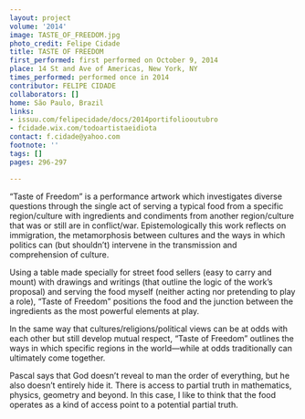 ```yaml
---
layout: project
volume: '2014'
image: TASTE_OF_FREEDOM.jpg
photo_credit: Felipe Cidade
title: TASTE OF FREEDOM
first_performed: first performed on October 9, 2014
place: 14 St and Ave of Americas, New York, NY
times_performed: performed once in 2014
contributor: FELIPE CIDADE
collaborators: []
home: São Paulo, Brazil
links:
- issuu.com/felipecidade/docs/2014portifoliooutubro
- fcidade.wix.com/todoartistaeidiota
contact: f.cidade@yahoo.com
footnote: ''
tags: []
pages: 296-297

---
```


“Taste of Freedom” is a performance artwork which investigates diverse questions through the single act of serving a typical food from a specific region/culture with ingredients and condiments from another region/culture that was or still are in conflict/war. Epistemologically this work reflects on immigration, the metamorphosis between cultures and the ways in which politics can (but shouldn’t) intervene in the transmission and comprehension of culture.

Using a table made specially for street food sellers (easy to carry and mount) with drawings and writings (that outline the logic of the work’s proposal) and serving the food myself (neither acting nor pretending to play a role), “Taste of Freedom” positions the food and the junction between the ingredients as the most powerful elements at play.

In the same way that cultures/religions/political views can be at odds with each other but still develop mutual respect, “Taste of Freedom” outlines the ways in which specific regions in the world—while at odds traditionally can ultimately come together.

Pascal says that God doesn’t reveal to man the order of everything, but he also doesn’t entirely hide it. There is access to partial truth in mathematics, physics, geometry and beyond. In this case, I like to think that the food operates as a kind of access point to a potential partial truth.
